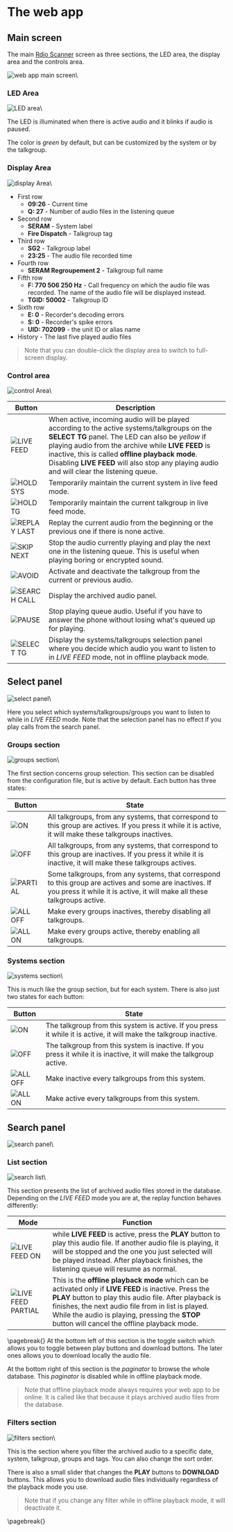 # The web app

## Main screen

The main [Rdio Scanner](https://github.com/chuot/rdio-scanner) screen as three sections, the LED area, the display area and the controls area.

![web app main screen](./images/webapp-main.png?raw=true)\

### LED Area

![LED area](./images/webapp-led.png?raw=true)\

The LED is illuminated when there is active audio and it blinks if audio is paused.

The color is _green_ by default, but can be customized by the system or by the talkgroup.

### Display Area

![display Area](./images/webapp-display.png?raw=true)\

- First row
  - **09:26** - Current time
  - **Q: 27** - Number of audio files in the listening queue
- Second row
  - **SERAM** - System label
  - **Fire Dispatch** - Talkgroup tag
- Third row
  - **SG2** - Talkgroup label
  - **23:25** - The audio file recorded time
- Fourth row
  - **SERAM Regroupement 2** - Talkgroup full name
- Fifth row
  - **F: 770 506 250 Hz** - Call frequency on which the audio file was recorded. The name of the audio file will be displayed instead.
  - **TGID: 50002** - Talkgroup ID
- Sixth row
  - **E: 0** - Recorder's decoding errors
  - **S: 0** - Recorder's spike errors
  - **UID: 702099** - the unit ID or alias name
- History - The last five played audio files

> Note that you can double-click the display area to switch to full-screen display.

### Control area

![control Area](./images/webapp-controls.png?raw=true)\

| Button                                                               | Description                                                                                                                                                                                                                                                                                                                                              |
| -------------------------------------------------------------------- | -------------------------------------------------------------------------------------------------------------------------------------------------------------------------------------------------------------------------------------------------------------------------------------------------------------------------------------------------------- |
| ![LIVE FEED](../images/webapp-control-livefeed-partial.png?raw=true) | When active, incoming audio will be played according to the active systems/talkgroups on the **SELECT TG** panel. The LED can also be _yellow_ if playing audio from the archive while **LIVE FEED** is inactive, this is called **offline playback mode**. Disabling **LIVE FEED** will also stop any playing audio and will clear the listening queue. |
| ![HOLD SYS](../images/webapp-control-holdsys.png?raw=true)           | Temporarily maintain the current system in live feed mode.                                                                                                                                                                                                                                                                                               |
| ![HOLD TG](../images/webapp-control-holdtg.png?raw=true)             | Temporarily maintain the current talkgroup in live feed mode.                                                                                                                                                                                                                                                                                            |
| ![REPLAY LAST](../images/webapp-control-replay.png?raw=true)         | Replay the current audio from the beginning or the previous one if there is none active.                                                                                                                                                                                                                                                                 |
| ![SKIP NEXT](../images/webapp-control-skip.png?raw=true)             | Stop the audio currently playing and play the next one in the listening queue. This is useful when playing boring or encrypted sound.                                                                                                                                                                                                                    |
| ![AVOID](../images/webapp-control-avoid.png?raw=true)                | Activate and deactivate the talkgroup from the current or previous audio.                                                                                                                                                                                                                                                                                |
| ![SEARCH CALL](../images/webapp-control-search.png?raw=true)         | Display the archived audio panel.                                                                                                                                                                                                                                                                                                                        |
| ![PAUSE](../images/webapp-control-pause.png?raw=true)                | Stop playing queue audio. Useful if you have to answer the phone without losing what's queued up for playing.                                                                                                                                                                                                                                            |
| ![SELECT TG](../images/webapp-control-select.png?raw=true)           | Display the systems/talkgroups selection panel where you decide which audio you want to listen to in _LIVE FEED_ mode, not in offline playback mode.                                                                                                                                                                                                     |

## Select panel

![select panel](./images/webapp-select.png?raw=true)\

Here you select which systems/talkgroups/groups you want to listen to while in _LIVE FEED_ mode.  Note that the selection panel has no effect if you play calls from the search panel.

### Groups section

![groups section](./images/webapp-select-groups.png?raw=true)\

The first section concerns group selection. This section can be disabled from the configuration file, but is active by default. Each button has three states:

| Button                                                         | State                                                                                                                                                                              |
| -------------------------------------------------------------- | ---------------------------------------------------------------------------------------------------------------------------------------------------------------------------------- |
| ![ON](./images/webapp-select-group-on.png?raw=true)           | All talkgroups, from any systems, that correspond to this group are actives. If you press it while it is active, it will make these talkgroups inactives.                          |
| ![OFF](./images/webapp-select-group-off.png?raw=true)         | All talkgroups, from any systems, that correspond to this group are inactives. If you press it while it is inactive, it will make these talkgroups actives.                        |
| ![PARTIAL](./images/webapp-select-group-partial.png?raw=true) | Some talkgroups, from any systems, that correspond to this group are actives and some are inactives. If you press it while it is active, it will make all these talkgroups active. |
| ![ALL OFF](./images/webapp-select-all-off.png?raw=true)       | Make every groups inactives, thereby disabling all talkgroups.                                                                                                                     |
| ![ALL ON](./images/webapp-select-all-on.png?raw=true)         | Make every groups active, thereby enabling all talkgroups.                                                                                                                         |

### Systems section

![systems section](./images/webapp-select-system.png?raw=true)\

This is much like the group section, but for each system. There is also just two states for each button:

| Button                                                   | State                                                                                                                |
| -------------------------------------------------------- | -------------------------------------------------------------------------------------------------------------------- |
| ![ON](./images/webapp-select-system-on.png?raw=true)    | The talkgroup from this system is active. If you press it while it is active, it will make the talkgroup inactive.   |
| ![OFF](./images/webapp-select-system-off.png?raw=true)  | The talkgroup from this system is inactive. If you press it while it is inactive, it will make the talkgroup active. |
| ![ALL OFF](./images/webapp-select-all-off.png?raw=true) | Make inactive every talkgroups from this system.                                                                     |
| ![ALL ON](./images/webapp-select-all-on.png?raw=true)   | Make active every talkgroups from this system.                                                                       |

## Search panel

![search panel](./images/webapp-search.png?raw=true)\

### List section

![search list](./images/webapp-search-list.png?raw=true)\

This section presents the list of archived audio files stored in the database. Depending on the _LIVE FEED_ mode you are at, the replay function behaves differently:

| Mode                                                                         | Function                                                                                                                                                                                                                                                                                                                   |
| ---------------------------------------------------------------------------- | -------------------------------------------------------------------------------------------------------------------------------------------------------------------------------------------------------------------------------------------------------------------------------------------------------------------------- |
| ![LIVE FEED ON](./images/webapp-control-livefeed-on.png?raw=true)           | while **LIVE FEED** is active, press the **PLAY** button to play this audio file. If another audio file is playing, it will be stopped and the one you just selected will be played instead. After playback finishes, the listening queue will resume as normal.                                                           |
| ![LIVE FEED PARTIAL](./images/webapp-control-livefeed-partial.png?raw=true) | This is the **offline playback mode** which can be activated only if **LIVE FEED** is inactive. Press the **PLAY** button to play this audio file. After playback is finishes, the next audio file from in list is played. While the audio is playing, pressing the **STOP** button will cancel the offline playback mode. |

\pagebreak{}
At the bottom left of this section is the toggle switch which allows you to toggle between play buttons and download buttons. The later ones allows you to download locally the audio file.

At the bottom right of this section is the _paginator_ to browse the whole database. This _paginator_ is disabled while in offline playback mode.

> Note that offline playback mode always requires your web app to be online. It is called like that because it plays archived audio files from the database.

### Filters section

![filters section](./images/webapp-search-filters.png?raw=true)\

This is the section where you filter the archived audio to a specific date, system, talkgroup, groups and tags. You can also change the sort order.

There is also a small slider that changes the **PLAY** buttons to **DOWNLOAD** buttons. This allows you to download audio files individually regardless of the playback mode you use.

> Note that if you change any filter while in offline playback mode, it will deactivate it.

\pagebreak{}